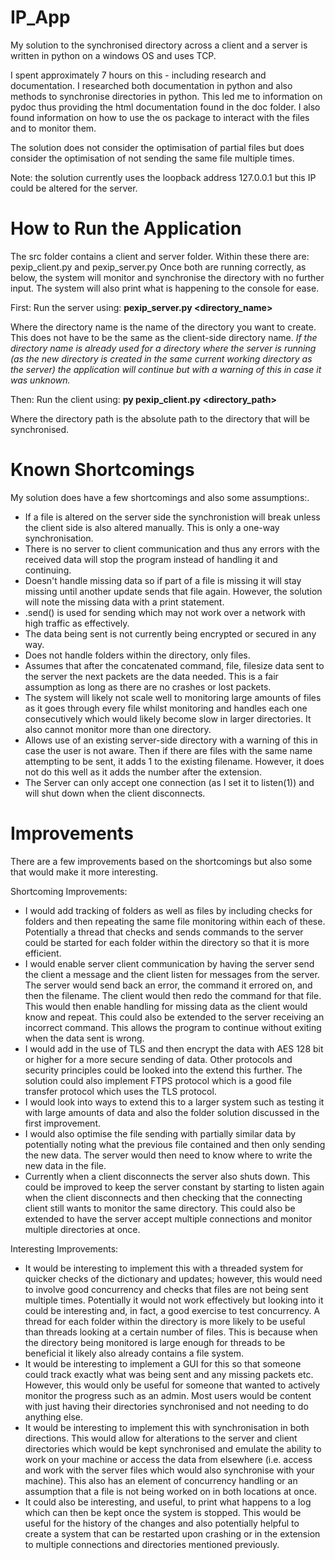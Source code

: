 # IP_App

My solution to the synchronised directory across a client and a server is written in python on a windows OS and uses TCP.

I spent approximately 7 hours on this - including research and documentation. I researched both documentation in python and also methods to synchronise directories in python. This led me to information on pydoc thus providing the html documentation found in the doc folder. I also found information on how to use the os package to interact with the files and to monitor them. 

The solution does not consider the optimisation of partial files but does consider the optimisation of not sending the same file multiple times.

Note: the solution currently uses the loopback address 127.0.0.1 but this IP could be altered for the server.

# How to Run the Application

The src folder contains a client and server folder. Within these there are: pexip_client.py and pexip_server.py Once both are running correctly, as below, the system will monitor and synchronise the directory with no further input. The system will also print what is happening to the console for ease.

First:
Run the server using: __pexip_server.py <directory_name>__

Where the directory name is the name of the directory you want to create. This does not have to be the same as the client-side directory name.
*If the directory name is already used for a directory where the server is running (as the new directory is created in the same current working directory as the server) the application will continue but with a warning of this in case it was unknown.*

Then:
Run the client using: __py pexip_client.py <directory_path>__

Where the directory path is the absolute path to the directory that will be synchronised.


# Known Shortcomings

My solution does have a few shortcomings and also some assumptions:.
* If a file is altered on the server side the synchronistion will break unless the client side is also altered manually. This is only a one-way synchronisation.
* There is no server to client communication and thus any errors with the received data will stop the program instead of handling it and continuing.
* Doesn't handle missing data so if part of a file is missing it will stay missing until another update sends that file again. However, the solution will note the missing data with a print statement.
* .send() is used for sending which may not work over a network with high traffic as effectively.
* The data being sent is not currently being encrypted or secured in any way.
* Does not handle folders within the directory, only files.
* Assumes that after the concatenated command, file, filesize data sent to the server the next packets are the data needed. This is a fair assumption as long as there are no crashes or lost packets.
* The system will likely not scale well to monitoring large amounts of files as it goes through every file whilst monitoring and handles each one consecutively which would likely become slow in larger directories. It also cannot monitor more than one directory.
* Allows use of an existing server-side directory with a warning of this in case the user is not aware. Then if there are files with the same name attempting to be sent, it adds 1 to the existing filename. However, it does not do this well as it adds the number after the extension.
* The Server can only accept one connection (as I set it to listen(1)) and will shut down when the client disconnects.


# Improvements

There are a few improvements based on the shortcomings but also some that would make it more interesting.

Shortcoming Improvements:
* I would add tracking of folders as well as files by including checks for folders and then repeating the same file monitoring within each of these. Potentially a thread that checks and sends commands to the server could be started for each folder within the directory so that it is more efficient.
* I would enable server client communication by having the server send the client a message and the client listen for messages from the server. The server would send back an error, the command it errored on, and then the filename. The client would then redo the command for that file. This would then enable handling for missing data as the client would know and repeat. This could also be extended to the server receiving an incorrect command. This allows the program to continue without exiting when the data sent is wrong.
* I would add in the use of TLS and then encrypt the data with AES 128 bit or higher for a more secure sending of data. Other protocols and security principles could be looked into the extend this further. The solution could also implement FTPS protocol which is a good file transfer protocol which uses the TLS protocol.
* I would look into ways to extend this to a larger system such as testing it with large amounts of data and also the folder solution discussed in the first improvement.
* I would also optimise the file sending with partially similar data by potentially noting what the previous file contained and then only sending the new data. The server would then need to know where to write the new data in the file.
* Currently when a client disconnects the server also shuts down. This could be improved to keep the server constant by starting to listen again when the client disconnects and then checking that the connecting client still wants to monitor the same directory. This could also be extended to have the server accept multiple connections and monitor multiple directories at once.

Interesting Improvements:
* It would be interesting to implement this with a threaded system for quicker checks of the dictionary and updates; however, this would need to involve good concurrency and checks that files are not being sent multiple times. Potentially it would not work effectively but looking into it could be interesting and, in fact, a good exercise to test concurrency. A thread for each folder within the directory is more likely to be useful than threads looking at a certain number of files. This is because when the directory being monitored is large enough for threads to be beneficial it likely also already contains a file system. 
* It would be interesting to implement a GUI for this so that someone could track exactly what was being sent and any missing packets etc. However, this would only be useful for someone that wanted to actively monitor the progress such as an admin. Most users would be content with just having their directories synchronised and not needing to do anything else.
* It would be interesting to implement this with synchronisation in both directions. This would allow for alterations to the server and client directories which would be kept synchronised and emulate the ability to work on your machine or access the data from elsewhere (i.e. access and work with the server files which would also synchronise with your machine). This also has an element of concurrency handling or an assumption that a file is not being worked on in both locations at once.
* It could also be interesting, and useful, to print what happens to a log which can then be kept once the system is stopped. This would be useful for the history of the changes and also potentially helpful to create a system that can be restarted upon crashing or in the extension to multiple connections and directories mentioned previously.
